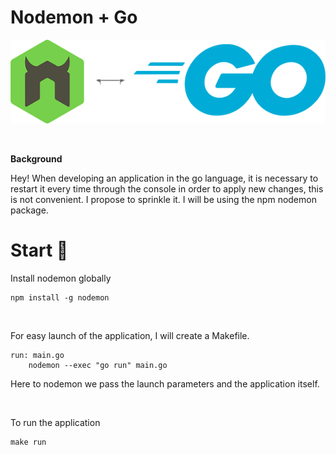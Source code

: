# Nodemon + Go

<p align="center">
  <img src="preview.png">
  <br>
</p>

<br>

**Background**

Hey! When developing an application in the go language, it is necessary to restart it every time through the console in order to apply new changes, this is not convenient. I propose to sprinkle it. I will be using the npm nodemon package.

# Start 🚀

Install nodemon globally

    npm install -g nodemon

<br>

For easy launch of the application, I will create a Makefile.

    run: main.go
	    nodemon --exec "go run" main.go

Here to nodemon we pass the launch parameters and the application itself.

<br>

To run the application

    make run